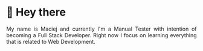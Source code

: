 # 👋 Hey there

<div align="justify">
    My name is Maciej and currently I'm a Manual Tester with intention of becoming a Full Stack Developer. Right now I focus on learning everything that is related to Web Development. 
</div>

